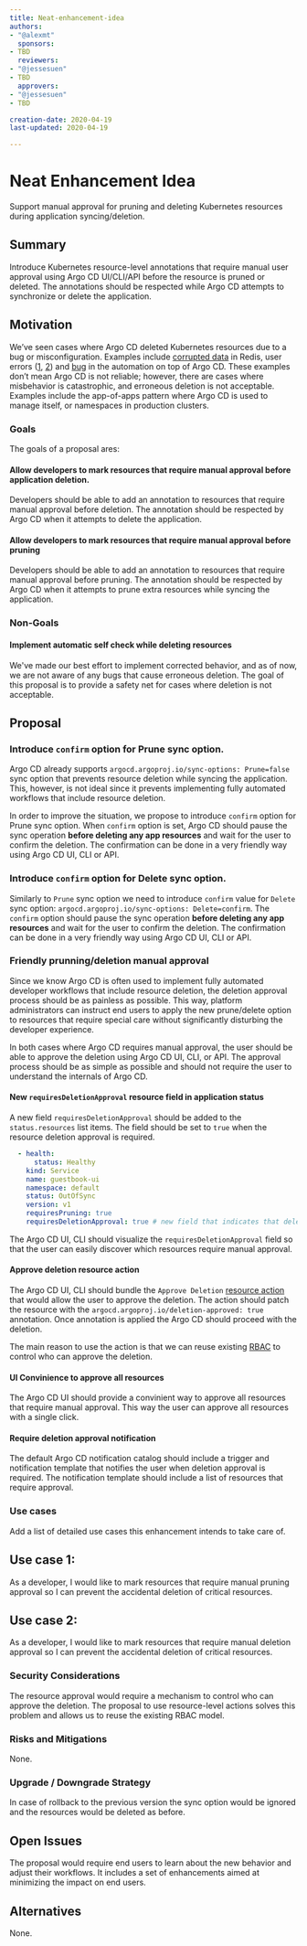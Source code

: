 ```yaml
---
title: Neat-enhancement-idea
authors:
- "@alexmt"
  sponsors:
- TBD
  reviewers:
- "@jessesuen"
- TBD
  approvers:
- "@jessesuen"
- TBD

creation-date: 2020-04-19
last-updated: 2020-04-19

---
```

# Neat Enhancement Idea

Support manual approval for pruning and deleting Kubernetes resources during application syncing/deletion.

## Summary

Introduce Kubernetes resource-level annotations that require manual user approval using Argo CD UI/CLI/API before the
resource is pruned or deleted. The annotations should be respected while Argo CD attempts to synchronize or delete the
application.

## Motivation

We’ve seen cases where Argo CD deleted Kubernetes resources due to a bug or misconfiguration.​ Examples include [corrupted
data](https://github.com/argoproj/argo-cd/issues/4423) in Redis, user errors
([1](https://github.com/argoproj/argo-cd/issues/9093), [2](https://github.com/argoproj/argo-cd/issues/4844))
and [bug](https://github.com/argoproj/argo-cd/issues/3473) in the automation on top of Argo CD. These examples don’t
mean Argo CD is not reliable; however, there are cases where misbehavior is catastrophic, and erroneous deletion is not
acceptable. Examples include the app-of-apps pattern where Argo CD is used to manage itself, or namespaces in production
clusters.

### Goals

The goals of a proposal ares:

#### Allow developers to mark resources that require manual approval before application deletion.

Developers should be able to add an annotation to resources that require manual approval before deletion. The annotation
should be respected by Argo CD when it attempts to delete the application.

#### Allow developers to mark resources that require manual approval before pruning

Developers should be able to add an annotation to resources that require manual approval before pruning. The annotation
should be respected by Argo CD when it attempts to prune extra resources while syncing the application.

### Non-Goals

#### Implement automatic self check while deleting resources

We've made our best effort to implement corrected behavior, and as of now, we are not aware of any bugs that cause
erroneous deletion. The goal of this proposal is to provide a safety net for cases where deletion is not acceptable.

## Proposal

### Introduce `confirm` option for Prune sync option.

Argo CD already supports `argocd.argoproj.io/sync-options: Prune=false` sync option that prevents resource deletion while syncing
the application. This, however, is not ideal since it prevents implementing fully automated workflows that include resource deletion.

In order to improve the situation, we propose to introduce `confirm` option for Prune sync option. When `confirm` option is set, Argo CD should pause the sync operation
**before deleting any app resources** and wait for the user to confirm the deletion. The confirmation can be done in a very friendly way using Argo CD UI, CLI or API.


### Introduce `confirm` option for Delete sync option.

Similarly to `Prune` sync option we need to introduce `confirm` value for `Delete` sync option: `argocd.argoproj.io/sync-options: Delete=confirm`. The `confirm` option
should pause the sync operation **before deleting any app resources** and wait for the user to confirm the deletion. The confirmation can be done in a very friendly way
using Argo CD UI, CLI or API.


### Friendly prunning/deletion manual approval

Since we know Argo CD is often used to implement fully automated developer workflows that include resource deletion, the
deletion approval process should be as painless as possible. This way, platform administrators can instruct end users to
apply the new prune/delete option to resources that require special care without significantly disturbing the developer
experience.

In both cases where Argo CD requires manual approval, the user should be able to approve the deletion using Argo CD UI,
CLI, or API. The approval process should be as simple as possible and should not require the user to understand the
internals of Argo CD.

#### New `requiresDeletionApproval` resource field in application status

A new field `requiresDeletionApproval` should be added to the `status.resources` list items. The field should be set to `true` when the resource deletion approval is required.

```yaml
  - health:
      status: Healthy
    kind: Service
    name: guestbook-ui
    namespace: default
    status: OutOfSync
    version: v1
    requiresPruning: true
    requiresDeletionApproval: true # new field that indicates that deletion approval is required
```

The Argo CD UI, CLI should visualize the `requiresDeletionApproval` field so that the user can easily discover which resources require manual approval.

#### Approve deletion resource action

The Argo CD UI, CLI should bundle the `Approve Deletion` [resource action](https://argo-cd.readthedocs.io/en/stable/operator-manual/resource_actions/)
that would allow the user to approve the deletion. The action should patch the resource with the `argocd.argoproj.io/deletion-approved: true` annotation.
Once annotation is applied the Argo CD should proceed with the deletion.

The main reason to use the action is that we can reuse existing [RBAC](https://argo-cd.readthedocs.io/en/stable/operator-manual/rbac/) to control who can approve the deletion.

#### UI Convinience to approve all resources

The Argo CD UI should provide a convinient way to approve all resources that require manual approval. This way the user can approve all resources with a single click. 


#### Require deletion approval notification

The default Argo CD notification catalog should include a trigger and notification template that notifies the user when
deletion approval is required. The notification template should include a list of resources that require approval.

### Use cases

Add a list of detailed use cases this enhancement intends to take care of.

## Use case 1:

As a developer, I would like to mark resources that require manual pruning approval so I can prevent the accidental deletion of critical resources.

## Use case 2:

As a developer, I would like to mark resources that require manual deletion approval so I can prevent the accidental deletion of critical resources.


### Security Considerations

The resource approval would require a mechanism to control who can approve the deletion. The proposal to use
resource-level actions solves this problem and allows us to reuse the existing RBAC model.

### Risks and Mitigations

None.

### Upgrade / Downgrade Strategy

In case of rollback to the previous version the sync option would be ignored and the resources would be deleted as before.

## Open Issues

The proposal would require end users to learn about the new behavior and adjust their workflows. It includes a set of
enhancements aimed at minimizing the impact on end users.

## Alternatives

None.